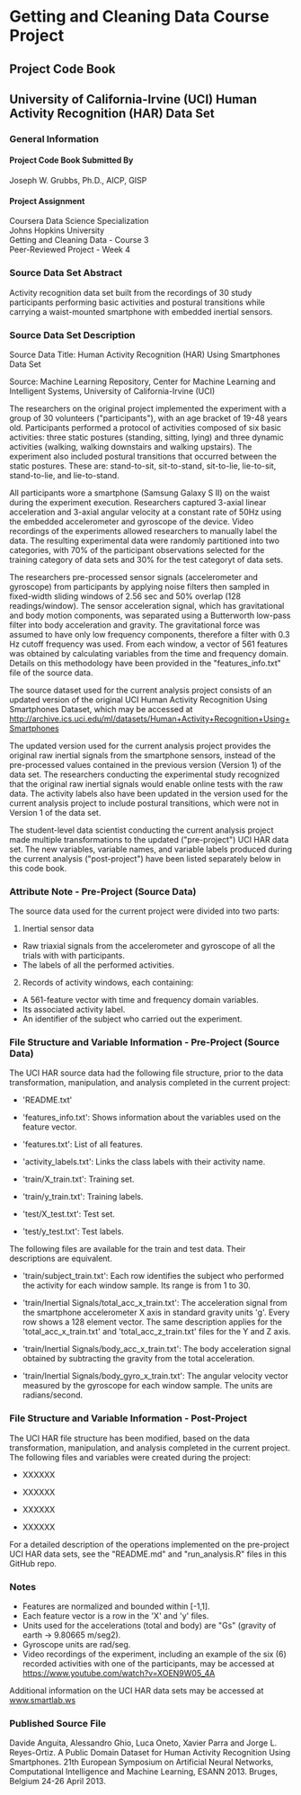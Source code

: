 # Getting and Cleaning Data Course Project
## Project Code Book
## University of California-Irvine (UCI) Human Activity Recognition (HAR) Data Set

### General Information  

#### Project Code Book Submitted By

Joseph W. Grubbs, Ph.D., AICP, GISP

#### Project Assignment

Coursera Data Science Specialization  
Johns Hopkins University  
Getting and Cleaning Data - Course 3  
Peer-Reviewed Project - Week 4  

### Source Data Set Abstract

Activity recognition data set built from the recordings of 30 study participants performing basic activities and postural transitions while carrying a waist-mounted smartphone with embedded inertial sensors.

### Source Data Set Description

Source Data Title: Human Activity Recognition (HAR) Using Smartphones Data Set 

Source: Machine Learning Repository, Center for Machine Learning and Intelligent Systems, University of California-Irvine (UCI)

The researchers on the original project implemented the experiment with a group of 30 volunteers ("participants"), with an age bracket of 19-48 years old. Participants performed a protocol of activities composed of six basic activities: three static postures (standing, sitting, lying) and three dynamic activities (walking, walking downstairs and walking upstairs). The experiment also included postural transitions that occurred between the static postures. These are: stand-to-sit, sit-to-stand, sit-to-lie, lie-to-sit, stand-to-lie, and lie-to-stand. 

All participants wore a smartphone (Samsung Galaxy S II) on the waist during the experiment execution. Researchers captured 3-axial linear acceleration and 3-axial angular velocity at a constant rate of 50Hz using the embedded accelerometer and gyroscope of the device. Video recordings of the experiments allowed researchers to manually label the data. The resulting experimental data were randomly partitioned into two categories, with 70% of the participant observations selected for the training category of data sets and 30% for the test categoryt of data sets. 

The researchers pre-processed sensor signals (accelerometer and gyroscope) from participants by applying noise filters then sampled in fixed-width sliding windows of 2.56 sec and 50% overlap (128 readings/window). The sensor acceleration signal, which has gravitational and body motion components, was separated using a Butterworth low-pass filter into body acceleration and gravity. The gravitational force was assumed to have only low frequency components, therefore a filter with 0.3 Hz cutoff frequency was used. From each window, a vector of 561 features was obtained by calculating variables from the time and frequency domain. Details on this methodology have been provided in the "features_info.txt" file of the source data. 

The source dataset used for the current analysis project consists of an updated version of the original UCI Human Activity Recognition Using Smartphones Dataset, which may be accessed at http://archive.ics.uci.edu/ml/datasets/Human+Activity+Recognition+Using+Smartphones

The updated version used for the current analysis project provides the original raw inertial signals from the smartphone sensors, instead of the pre-processed values contained in the previous version (Version 1) of the data set. The researchers conducting the experimental study recognized that the original raw inertial signals would enable online tests with the raw data. The activity labels also have been updated in the version used for the current analysis project to include postural transitions, which were not in Version 1 of the data set.

The student-level data scientist conducting the current analysis project made multiple transformations to the updated ("pre-project") UCI HAR data set. The new variables, variable names, and variable labels produced during the current analysis ("post-project") have been listed separately below in this code book.

### Attribute Note - Pre-Project (Source Data)

The source data used for the current project were divided into two parts: 

1. Inertial sensor data 
- Raw triaxial signals from the accelerometer and gyroscope of all the trials with with participants. 
- The labels of all the performed activities. 

2. Records of activity windows, each containing: 
- A 561-feature vector with time and frequency domain variables. 
- Its associated activity label. 
- An identifier of the subject who carried out the experiment. 

### File Structure and Variable Information - Pre-Project (Source Data)

The UCI HAR source data had the following file structure, prior to the data transformation, manipulation, and analysis completed in the current project:

- 'README.txt'

- 'features_info.txt': Shows information about the variables used on the feature vector.

- 'features.txt': List of all features.

- 'activity_labels.txt': Links the class labels with their activity name.

- 'train/X_train.txt': Training set.

- 'train/y_train.txt': Training labels.

- 'test/X_test.txt': Test set.

- 'test/y_test.txt': Test labels.

The following files are available for the train and test data. Their descriptions are equivalent. 

- 'train/subject_train.txt': Each row identifies the subject who performed the activity for each window sample. Its range is from 1 to 30. 

- 'train/Inertial Signals/total_acc_x_train.txt': The acceleration signal from the smartphone accelerometer X axis in standard gravity units 'g'. Every row shows a 128 element vector. The same description applies for the 'total_acc_x_train.txt' and 'total_acc_z_train.txt' files for the Y and Z axis. 

- 'train/Inertial Signals/body_acc_x_train.txt': The body acceleration signal obtained by subtracting the gravity from the total acceleration. 

- 'train/Inertial Signals/body_gyro_x_train.txt': The angular velocity vector measured by the gyroscope for each window sample. The units are radians/second. 

### File Structure and Variable Information - Post-Project
The UCI HAR file structure has been modified, based on the data transformation, manipulation, and analysis completed in the current project. The following files and variables were created during the project:

- XXXXXX

- XXXXXX

- XXXXXX

- XXXXXX

For a detailed description of the operations implemented on the pre-project UCI HAR data sets, see the "README.md" and "run_analysis.R" files in this GitHub repo.

### Notes

- Features are normalized and bounded within [-1,1]. 
- Each feature vector is a row in the 'X' and 'y' files. 
- Units used for the accelerations (total and body) are "Gs" (gravity of earth -> 9.80665 m/seg2). 
- Gyroscope units are rad/seg. 
- Video recordings of the experiment, including an example of the six (6) recorded activities with one of the participants, may be accessed at https://www.youtube.com/watch?v=XOEN9W05_4A 

Additional information on the UCI HAR data sets may be accessed at www.smartlab.ws


### Published Source File

Davide Anguita, Alessandro Ghio, Luca Oneto, Xavier Parra and Jorge L. Reyes-Ortiz. A Public Domain Dataset for Human Activity Recognition Using Smartphones. 21th European Symposium on Artificial Neural Networks, Computational Intelligence and Machine Learning, ESANN 2013. Bruges, Belgium 24-26 April 2013.
